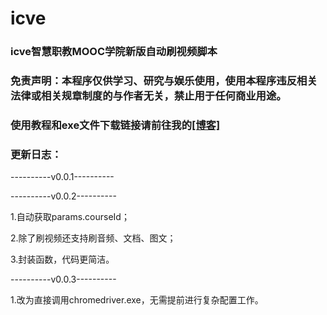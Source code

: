 # icve
### icve智慧职教MOOC学院新版自动刷视频脚本
### 免责声明：本程序仅供学习、研究与娱乐使用，使用本程序违反相关法律或相关规章制度的与作者无关，禁止用于任何商业用途。
### 使用教程和exe文件下载链接请前往我的[[博客]](https://geeklanyu.com)

### 更新日志：
----------v0.0.1----------

----------v0.0.2----------

1.自动获取params.courseId；

2.除了刷视频还支持刷音频、文档、图文；

3.封装函数，代码更简洁。

----------v0.0.3----------

1.改为直接调用chromedriver.exe，无需提前进行复杂配置工作。
